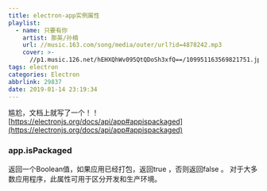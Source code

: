 ```yaml
---
title: electron-app实例属性
playlist:
  - name: 只要有你
    artist: 那英/孙楠
    url: //music.163.com/song/media/outer/url?id=4878242.mp3
    cover: >-
      //p1.music.126.net/hEHXQhWv095QtQDoSh3xfQ==/109951163569821751.jpg?param=90y90
tags: electron
categories: Electron
abbrlink: 29837
date: 2019-01-14 23:19:34
---
```


尴尬，文档上就写了一个！！
[https://electronjs.org/docs/api/app#appispackaged](https://electronjs.org/docs/api/app#appispackaged)

<!-- more -->
### app.isPackaged
返回一个Boolean值，如果应用已经打包，返回true ，否则返回false 。 对于大多数应用程序，此属性可用于区分开发和生产环境。